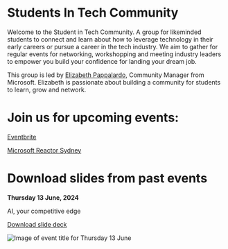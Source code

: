 # Students In Tech Community

Welcome to the Student in Tech Community. A group for likeminded students to connect and learn about how to leverage technology in their early careers or pursue a career in the tech industry. We aim to gather for regular events for networking, workshopping and meeting industry leaders to empower you build your confidence for landing your dream job.

This group is led by [Elizabeth Pappalardo](https://www.linkedin.com/in/elizabethpappalardo/), Community Manager from Microsoft. Elizabeth is passionate about building a community for students to learn, grow and network.

# Join us for upcoming events:

[Eventbrite](https://www.eventbrite.com/o/students-in-tech-community-85186428883)

[Microsoft Reactor Sydney](https://www.meetup.com/microsoft-reactor-sydney/)

# Download slides from past events

**Thursday 13 June, 2024**

AI, your competitive edge

[Download slide deck](https://github.com/ElizabethPappalardo/StudentsInTechCommunity/blob/main/MSLearn_SA_Student%20in%20Tech_13%20June_Github.pdf)

![Image of event title for Thursday 13 June ](https://secure.meetupstatic.com/photos/event/7/4/5/f/600_521549791.webp?w=750)

